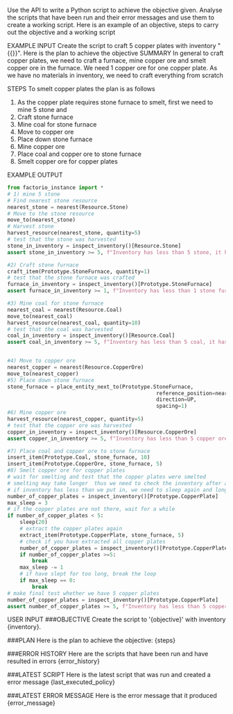 Use the API to write a Python script to achieve the objective given. Analyse the scripts that have been run and their error messages and use them to create a working script. Here is an example of an objective, steps to carry out the objective and a working script

EXAMPLE INPUT
Create the script to craft 5 copper plates with inventory "{{}}". Here is the plan to achieve the objective
SUMMARY
In general to craft copper plates, we need to craft a furnace, mine copper ore and smelt copper ore in the furnace. We need 1 copper ore for one copper plate. As we have no materials in inventory, we need to craft everything from scratch

STEPS
To smelt copper plates the plan is as follows
1) As the copper plate requires stone furnace to smelt, first we need to mine 5 stone and 
2) Craft stone furnace
3) Mine coal for stone furnace
4) Move to copper ore
5) Place down stone furnace
6) Mine copper ore
7) Place coal and copper ore to stone furnace
8) Smelt copper ore for copper plates


EXAMPLE OUTPUT
```python
from factorio_instance import *
# 1) mine 5 stone
# Find nearest stone resource
nearest_stone = nearest(Resource.Stone)
# Move to the stone resource
move_to(nearest_stone)
# Harvest stone
harvest_resource(nearest_stone, quantity=5) 
# test that the stone was harvested
stone_in_inventory = inspect_inventory()[Resource.Stone]
assert stone_in_inventory >= 5, f"Inventory has less than 5 stone, it has {{stone_in_inventory}}" 

#2) Craft stone furnace
craft_item(Prototype.StoneFurnace, quantity=1)
# test that the stone furnace was crafted
furnace_in_inventory = inspect_inventory()[Prototype.StoneFurnace]
assert furnace_in_inventory >= 1, f"Inventory has less than 1 stone furnace, it has {{furnace_in_inventory}}" 

#3) Mine coal for stone furnace
nearest_coal = nearest(Resource.Coal)
move_to(nearest_coal)
harvest_resource(nearest_coal, quantity=10)
# test that the coal was harvested
coal_in_inventory = inspect_inventory()[Resource.Coal] 
assert coal_in_inventory >= 5, f"Inventory has less than 5 coal, it has {{coal_in_inventory}}" 


#4) Move to copper ore
nearest_copper = nearest(Resource.CopperOre)
move_to(nearest_copper)
#5) Place down stone furnace
stone_furnace = place_entity_next_to(Prototype.StoneFurnace,
                                                reference_position=nearest_copper,
                                                direction=UP,
                                                spacing=1)
#6) Mine copper ore
harvest_resource(nearest_copper, quantity=5)
# test that the copper ore was harvested
copper_in_inventory = inspect_inventory()[Resource.CopperOre] 
assert copper_in_inventory >= 5, f"Inventory has less than 5 copper ore, it has {{copper_in_inventory}}" 

#7) Place coal and copper ore to stone furnace
insert_item(Prototype.Coal, stone_furnace, 10)
insert_item(Prototype.CopperOre, stone_furnace, 5)
#8) Smelt copper ore for copper plates
# wait for smelting and test that the copper plates were smelted
# smelting may take longer  thus we need to check the inventory after a while
# if inventory has less than we put in, we need to sleep again and longer
number_of_copper_plates = inspect_inventory()[Prototype.CopperPlate]
max_sleep = 3
# if the copper plates are not there, wait for a while
if number_of_copper_plates < 5:
    sleep(20)
    # extract the copper plates again
    extract_item(Prototype.CopperPlate, stone_furnace, 5)
    # check if you have extracted all copper plates
    number_of_copper_plates = inspect_inventory()[Prototype.CopperPlate]
    if number_of_copper_plates >=5:
        break
    max_sleep -= 1
    # if have slept for too long, break the loop
    if max_sleep == 0:
        break
# make final test whether we have 5 copper plates
number_of_copper_plates = inspect_inventory()[Prototype.CopperPlate]
assert number_of_copper_plates >= 5, f"Inventory has less than 5 copper plates, it has {{number_of_copper_plates}}" 


```

USER INPUT
###OBJECTIVE
Create the script to '{objective}' with inventory {inventory}.

###PLAN
Here is the plan to achieve the objective:
{steps}

###ERROR HISTORY
Here are the scripts that have been run and have resulted in errors
{error_history}

###LATEST SCRIPT
Here is the latest script that was run and created a error message
{last_executed_policy}

###LATEST ERROR MESSAGE
Here is the error message that it produced
{error_message}